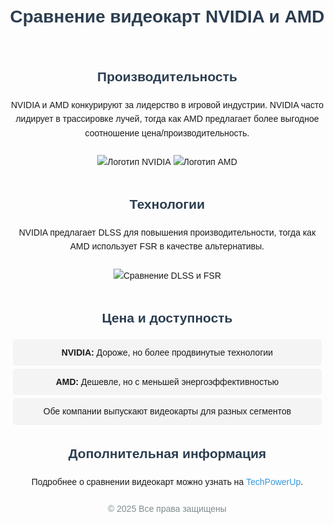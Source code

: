 <!DOCTYPE html>
<html lang="ru">
<head>
    <meta charset="UTF-8">
    <meta name="viewport" content="width=device-width, initial-scale=1.0">
    <title>Сравнение видеокарт NVIDIA и AMD</title>
    <style>
        body {
            font-family: Arial, sans-serif;
            line-height: 1.6;
            margin: 20px;
            text-align: center;
        }
        h1, h2 {
            color: #2c3e50;
        }
        img {
            max-width: 100%;
            height: auto;
            margin: 10px 0;
        }
        ul {
            list-style-type: none;
            padding: 0;
        }
        li {
            background: #f4f4f4;
            margin: 5px;
            padding: 10px;
            border-radius: 5px;
        }
        a {
            color: #3498db;
            text-decoration: none;
        }
        a:hover {
            text-decoration: underline;
        }
        footer {
            margin-top: 20px;
            font-size: 14px;
            color: #7f8c8d;
        }
    </style>
</head>
<body>
    <header>
        <h1>Сравнение видеокарт NVIDIA и AMD</h1>
    </header>
    <main>
        <section>
            <h2>Производительность</h2>
            <p>NVIDIA и AMD конкурируют за лидерство в игровой индустрии. NVIDIA часто лидирует в трассировке лучей, тогда как AMD предлагает более выгодное соотношение цена/производительность.</p>
            <img src="https://upload.wikimedia.org/wikipedia/commons/2/21/Nvidia_logo.png" alt="Логотип NVIDIA">
            <img src="https://upload.wikimedia.org/wikipedia/commons/7/7c/AMD_Logo.svg" alt="Логотип AMD">
        </section>
        <section>
            <h2>Технологии</h2>
            <p>NVIDIA предлагает DLSS для повышения производительности, тогда как AMD использует FSR в качестве альтернативы.</p>
            <img src="https://upload.wikimedia.org/wikipedia/commons/e/e9/DLSS_vs_FSR.png" alt="Сравнение DLSS и FSR">
        </section>
        <section>
            <h2>Цена и доступность</h2>
            <ul>
                <li><strong>NVIDIA:</strong> Дороже, но более продвинутые технологии</li>
                <li><strong>AMD:</strong> Дешевле, но с меньшей энергоэффективностью</li>
                <li>Обе компании выпускают видеокарты для разных сегментов</li>
            </ul>
        </section>
        <section>
            <h2>Дополнительная информация</h2>
            <p>Подробнее о сравнении видеокарт можно узнать на <a href="https://www.techpowerup.com/" target="_blank">TechPowerUp</a>.</p>
        </section>
    </main>
    <footer>
        <p>&copy; 2025 Все права защищены</p>
    </footer>
</body>
</html>
